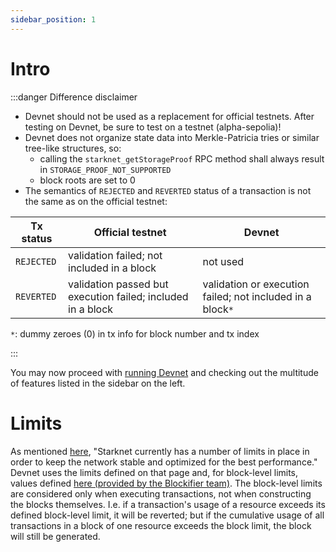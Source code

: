```yaml
---
sidebar_position: 1
---
```


# Intro

:::danger Difference disclaimer

- Devnet should not be used as a replacement for official testnets. After testing on Devnet, be sure to test on a testnet (alpha-sepolia)!
- Devnet does not organize state data into Merkle-Patricia tries or similar tree-like structures, so:
  - calling the `starknet_getStorageProof` RPC method shall always result in `STORAGE_PROOF_NOT_SUPPORTED`
  - block roots are set to 0
- The semantics of `REJECTED` and `REVERTED` status of a transaction is not the same as on the official testnet:

| Tx status  | Official testnet                                            | Devnet                                                     |
| ---------- | ----------------------------------------------------------- | ---------------------------------------------------------- |
| `REJECTED` | validation failed; not included in a block                  | not used                                                   |
| `REVERTED` | validation passed but execution failed; included in a block | validation or execution failed; not included in a block`*` |

`*`: dummy zeroes (0) in tx info for block number and tx index

:::

You may now proceed with [running Devnet](./running/install) and checking out the multitude of features listed in the sidebar on the left.

# Limits

As mentioned [here](https://docs.starknet.io/tools/limits-and-triggers/), "Starknet currently has a number of limits in place in order to keep the network stable and optimized for the best performance." Devnet uses the limits defined on that page and, for block-level limits, values defined [here (provided by the Blockifier team)](https://github.com/0xSpaceShard/starknet-devnet-rs/blob/main/crates/starknet-devnet-core/src/utils.rs). The block-level limits are considered only when executing transactions, not when constructing the blocks themselves. I.e. if a transaction's usage of a resource exceeds its defined block-level limit, it will be reverted; but if the cumulative usage of all transactions in a block of one resource exceeds the block limit, the block will still be generated.
